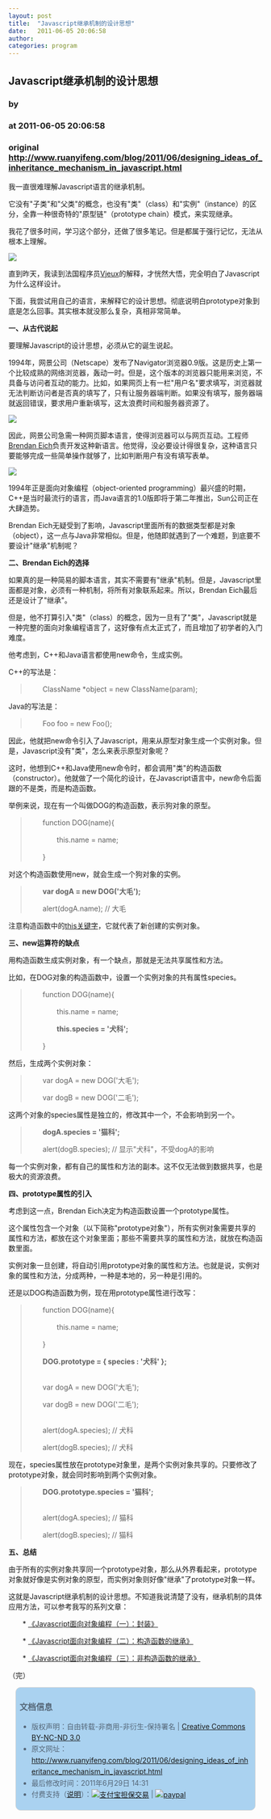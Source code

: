 ```yaml
---
layout: post
title:  "Javascript继承机制的设计思想"
date:   2011-06-05 20:06:58
author: 
categories: program
---
```


## Javascript继承机制的设计思想
### by 
### at 2011-06-05 20:06:58
### original <http://www.ruanyifeng.com/blog/2011/06/designing_ideas_of_inheritance_mechanism_in_javascript.html>

<p>我一直很难理解Javascript语言的继承机制。</p><p>它没有"子类"和"父类"的概念，也没有"类"（class）和"实例"（instance）的区分，全靠一种很奇特的"原型链"（prototype chain）模式，来实现继承。</p>

<p>我花了很多时间，学习这个部分，还做了很多笔记。但是都属于强行记忆，无法从根本上理解。</p>

<p><img src="http://image.beekka.com/blog/201106/bg2011060501.jpg"></p>

<p>直到昨天，我读到法国程序员<a href="http://blog.vjeux.com/2011/javascript/how-prototypal-inheritance-really-works.html">Vjeux</a>的解释，才恍然大悟，完全明白了Javascript为什么这样设计。</p>

<p>下面，我尝试用自己的语言，来解释它的设计思想。彻底说明白prototype对象到底是怎么回事。其实根本就没那么复杂，真相非常简单。</p>

<p><strong>一、从古代说起</strong></p>

<p>要理解Javascript的设计思想，必须从它的诞生说起。</p>

<p>1994年，网景公司（Netscape）发布了Navigator浏览器0.9版。这是历史上第一个比较成熟的网络浏览器，轰动一时。但是，这个版本的浏览器只能用来浏览，不具备与访问者互动的能力。比如，如果网页上有一栏"用户名"要求填写，浏览器就无法判断访问者是否真的填写了，只有让服务器端判断。如果没有填写，服务器端就返回错误，要求用户重新填写，这太浪费时间和服务器资源了。</p>

<p><img src="http://image.beekka.com/blog/201106/bg2011060502.png"></p>

<p>因此，网景公司急需一种网页脚本语言，使得浏览器可以与网页互动。工程师<a href="http://brendaneich.com/">Brendan Eich</a>负责开发这种新语言。他觉得，没必要设计得很复杂，这种语言只要能够完成一些简单操作就够了，比如判断用户有没有填写表单。</p>

<p><img src="http://image.beekka.com/blog/201106/bg2011060503.jpg"></p>

<p>1994年正是面向对象编程（object-oriented programming）最兴盛的时期，C++是当时最流行的语言，而Java语言的1.0版即将于第二年推出，Sun公司正在大肆造势。</p>

<p>Brendan Eich无疑受到了影响，Javascript里面所有的数据类型都是对象（object），这一点与Java非常相似。但是，他随即就遇到了一个难题，到底要不要设计"继承"机制呢？</p>

<p><strong>二、Brendan Eich的选择</strong></p>

<p>如果真的是一种简易的脚本语言，其实不需要有"继承"机制。但是，Javascript里面都是对象，必须有一种机制，将所有对象联系起来。所以，Brendan Eich最后还是设计了"继承"。</p>

<p>但是，他不打算引入"类"（class）的概念，因为一旦有了"类"，Javascript就是一种完整的面向对象编程语言了，这好像有点太正式了，而且增加了初学者的入门难度。</p>

<p>他考虑到，C++和Java语言都使用new命令，生成实例。</p>

<p>C++的写法是：</p>

<blockquote>

<p>　　ClassName *object = new ClassName(param);</p>

</blockquote>

<p>Java的写法是：</p>

<blockquote>

<p>　　Foo foo = new Foo();</p>

</blockquote>

<p>因此，他就把new命令引入了Javascript，用来从原型对象生成一个实例对象。但是，Javascript没有"类"，怎么来表示原型对象呢？</p>

<p>这时，他想到C++和Java使用new命令时，都会调用"类"的构造函数（constructor）。他就做了一个简化的设计，在Javascript语言中，new命令后面跟的不是类，而是构造函数。</p>

<p>举例来说，现在有一个叫做DOG的构造函数，表示狗对象的原型。</p>

<blockquote>

<p>　　function DOG(name){</p>

<p>　　　　this.name = name;</p>

<p>　　}</p>

</blockquote>

<p>对这个构造函数使用new，就会生成一个狗对象的实例。</p>

<blockquote>

<p>　　<strong>var dogA = new DOG('大毛');</strong></p>

<p>　　alert(dogA.name); // 大毛</p>

</blockquote>

<p>注意构造函数中的<a href="http://www.ruanyifeng.com/blog/2010/04/using_this_keyword_in_javascript.html">this关键字</a>，它就代表了新创建的实例对象。</p>

<p><strong>三、new运算符的缺点</strong></p>

<p>用构造函数生成实例对象，有一个缺点，那就是无法共享属性和方法。</p>

<p>比如，在DOG对象的构造函数中，设置一个实例对象的共有属性species。</p>

<blockquote>

<p>　　function DOG(name){</p>

<p>　　　　this.name = name;</p>

<p>　　　　<strong>this.species = '犬科';</strong></p>

<p>　　}</p>

</blockquote>

<p>然后，生成两个实例对象：</p>

<blockquote>

<p>　　var dogA = new DOG('大毛');</p>

<p>　　var dogB = new DOG('二毛');</p>

</blockquote>

<p>这两个对象的species属性是独立的，修改其中一个，不会影响到另一个。</p>

<blockquote>

<p>　　<strong>dogA.species = '猫科';</strong></p>

<p>　　alert(dogB.species); // 显示"犬科"，不受dogA的影响</p>

</blockquote>

<p>每一个实例对象，都有自己的属性和方法的副本。这不仅无法做到数据共享，也是极大的资源浪费。</p>

<p><strong>四、prototype属性的引入</strong></p>

<p>考虑到这一点，Brendan Eich决定为构造函数设置一个prototype属性。</p>

<p>这个属性包含一个对象（以下简称"prototype对象"），所有实例对象需要共享的属性和方法，都放在这个对象里面；那些不需要共享的属性和方法，就放在构造函数里面。</p>

<p>实例对象一旦创建，将自动引用prototype对象的属性和方法。也就是说，实例对象的属性和方法，分成两种，一种是本地的，另一种是引用的。</p>

<p>还是以DOG构造函数为例，现在用prototype属性进行改写：</p>

<blockquote>

<p>　　function DOG(name){</p>

<p>　　　　this.name = name;</p>

<p>　　}</p>

<p>　　<strong>DOG.prototype = { species : '犬科' };</strong></p>

<p><br>
　　var dogA = new DOG('大毛');</p>

<p>　　var dogB = new DOG('二毛');</p>

<p><br>
　　alert(dogA.species); // 犬科</p>

<p>　　alert(dogB.species); // 犬科</p>

</blockquote>

<p>现在，species属性放在prototype对象里，是两个实例对象共享的。只要修改了prototype对象，就会同时影响到两个实例对象。</p>

<blockquote>

<p>　　<strong>DOG.prototype.species = '猫科'; </strong></p>

<p><br>
　　alert(dogA.species); // 猫科</p>

<p>　　alert(dogB.species); // 猫科</p>

</blockquote>

<p><strong>五、总结</strong></p>

<p>由于所有的实例对象共享同一个prototype对象，那么从外界看起来，prototype对象就好像是实例对象的原型，而实例对象则好像"继承"了prototype对象一样。</p>

<p>这就是Javascript继承机制的设计思想。不知道我说清楚了没有，继承机制的具体应用方法，可以参考我写的系列文章：</p>

<p>　　* <a href="http://www.ruanyifeng.com/blog/2010/05/object-oriented_javascript_encapsulation.html">《Javascript面向对象编程（一）：封装》</a></p>

<p>　　* <a href="http://www.ruanyifeng.com/blog/2010/05/object-oriented_javascript_inheritance.html">《Javascript面向对象编程（二）：构造函数的继承》</a></p>

<p>　　* <a href="http://www.ruanyifeng.com/blog/2010/05/object-oriented_javascript_inheritance_continued.html">《Javascript面向对象编程（三）：非构造函数的继承》 </a></p>

<p>（完）<br>
</p><div style="color:#556677;line-height:160%;padding:0.3em 0.5em;border:1px solid #d3d3d3;margin:1em;background-color:#aad2f0;border-radius:10px"><h3>文档信息</h3>
<ul>
<li>版权声明：自由转载-非商用-非衍生-保持署名 | <a href="http://creativecommons.org/licenses/by-nc-nd/3.0/deed.zh">Creative Commons BY-NC-ND 3.0</a></li>
<li>原文网址：<a href="http://www.ruanyifeng.com/blog/2011/06/designing_ideas_of_inheritance_mechanism_in_javascript.html">http://www.ruanyifeng.com/blog/2011/06/designing_ideas_of_inheritance_mechanism_in_javascript.html</a></li>
<li>最后修改时间：2011年6月29日 14:31</li>
<li>付费支持（<a href="http://www.ruanyifeng.com/blog/2011/05/my_google_adsense_is_disabled.html" style="text-decoration:underline">说明</a>）：<a href="https://lab.alipay.com/p.htm?id=2011051700196144"><img src="http://www.ruanyifeng.com/blog/images/rmb_32.png" alt="支付宝担保交易" style="border:none;vertical-align:middle"></a> | <a href="https://www.paypal.com/cgi-bin/webscr?cmd=_xclick&amp;business=yifeng.ruan@gmail.com&amp;currency_code=USD&amp;amount=0.3&amp;return=http://www.ruanyifeng.com/thank.html&amp;item_name=Ruan%20YiFeng&#39;s%20Blog&amp;undefined_quantity=1&amp;no_note=0"><img src="http://www.ruanyifeng.com/blog/images/dollar_32.png" alt="paypal" style="border:none;vertical-align:middle"></a> </li>
</ul></div>